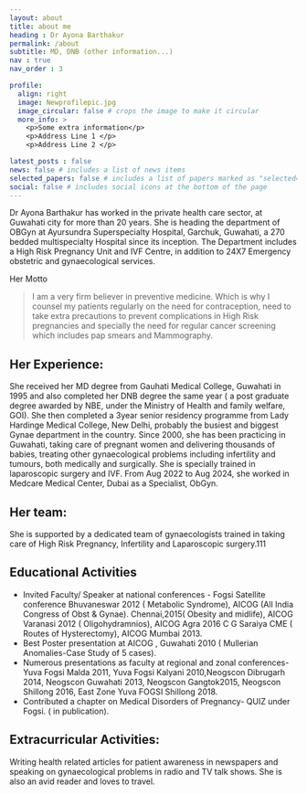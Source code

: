 ```yaml
---
layout: about
title: about me
heading : Dr Ayona Barthakur
permalink: /about
subtitle: MD, DNB (other information...)
nav : true
nav_order : 3

profile:
  align: right
  image: Newprofilepic.jpg
  image_circular: false # crops the image to make it circular
  more_info: >
    <p>Some extra information</p>
    <p>Address Line 1 </p>
    <p>Address Line 2 </p>

latest_posts : false
news: false # includes a list of news items
selected_papers: false # includes a list of papers marked as "selected={true}"
social: false # includes social icons at the bottom of the page
---
```


Dr Ayona Barthakur has worked in the private health care sector, at Guwahati city for more than 20 years. She is heading the department of OBGyn at Ayursundra Superspecialty Hospital, Garchuk, Guwahati, a 270 bedded multispecialty Hospital since its inception. The Department includes a High Risk Pregnancy Unit and IVF Centre, in addition to 24X7 Emergency obstetric and gynaecological services.

Her Motto  

> I am a very firm believer in preventive medicine. Which is why I counsel my patients regularly on the need for contraception, need to take extra precautions to prevent complications in High Risk pregnancies and specially the need for regular cancer screening which includes pap smears and Mammography.

## Her Experience: 

She received her MD degree from Gauhati Medical College, Guwahati in 1995 and also completed
her DNB degree the same year ( a post graduate degree awarded by NBE, under the Ministry of
Health and family welfare, GOI). She then completed a 3year senior residency programme from Lady Hardinge Medical College, New Delhi, probably the busiest and biggest Gynae department in the country. Since 2000, she has been practicing in Guwahati, taking care of pregnant women and delivering thousands of babies, treating other gynaecological problems including infertility and tumours, both medically and surgically. She is specially trained in laparoscopic surgery and IVF. From Aug 2022 to Aug 2024, she worked in Medcare Medical Center, Dubai as a Specialist, ObGyn.

## Her team: 

She is supported by a dedicated team of gynaecologists trained in taking care of High Risk
Pregnancy, Infertility and Laparoscopic surgery.111

## Educational Activities

* Invited Faculty/ Speaker at national conferences - Fogsi Satellite conference Bhuvaneswar
2012 ( Metabolic Syndrome), AICOG (All India Congress of Obst &amp; Gynae).
Chennai,2015( Obesity and midlife), AICOG Varanasi 2012 ( Oligohydramnios), AICOG Agra
2016 C G Saraiya CME ( Routes of Hysterectomy), AICOG Mumbai 2013.
* Best Poster presentation at AICOG , Guwahati 2010 ( Mullerian Anomalies-Case Study of 5
cases).
* Numerous presentations as faculty at regional and zonal conferences-Yuva Fogsi Malda
2011, Yuva Fogsi Kalyani 2010,Neogscon Dibrugarh 2014, Neogscon Guwahati 2013, Neogscon Gangtok2015, Neogscon Shillong 2016, East Zone Yuva FOGSI Shillong 2018.
* Contributed a chapter on Medical Disorders of Pregnancy- QUIZ under Fogsi. ( in publication).

## Extracurricular Activities: 

Writing health related articles for patient awareness in newspapers and speaking on gynaecological problems in radio and TV talk shows. She is also an avid reader and loves
to travel.